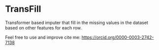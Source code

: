 # TransFill
Transformer based imputer that fill in the missing values in the dataset based on other features for each row.

Feel free to use and improve
cite me: https://orcid.org/0000-0003-2742-7138
